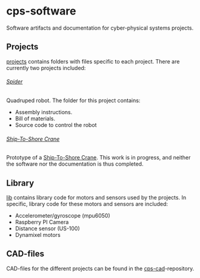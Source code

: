 # cps-software
Software artifacts and documentation for cyber-physical systems projects.

## Projects
[projects](projects) contains folders with files specific to each project. There are currently two projects included: 

###### [Spider](projects/spider) 
[](https://raw.githubusercontent.com/miking-lang/cps-software/main/projects/spider/assembly/images/assembly/full.png)
Quadruped robot. The folder for this project contains: 
* Assembly instructions.
* Bill of materials. 
* Source code to control the robot

###### [Ship-To-Shore Crane](projects/sts-crane) 
Prototype of a [Ship-To-Shore Crane](https://en.wikipedia.org/wiki/Container_crane). This work is in progress, and neither the software nor the documentation is thus completed.  

## Library
[lib](lib) contains library code for motors and sensors used by the projects. In specific, library code for these motors and sensors are included: 
* Accelerometer/gyroscope (mpu6050)
* Raspberry PI Camera
* Distance sensor (US-100)
* Dynamixel motors


## CAD-files
CAD-files for the different projects can be found in the [cps-cad](https://github.com/miking-lang/cps-cad)-repository.

